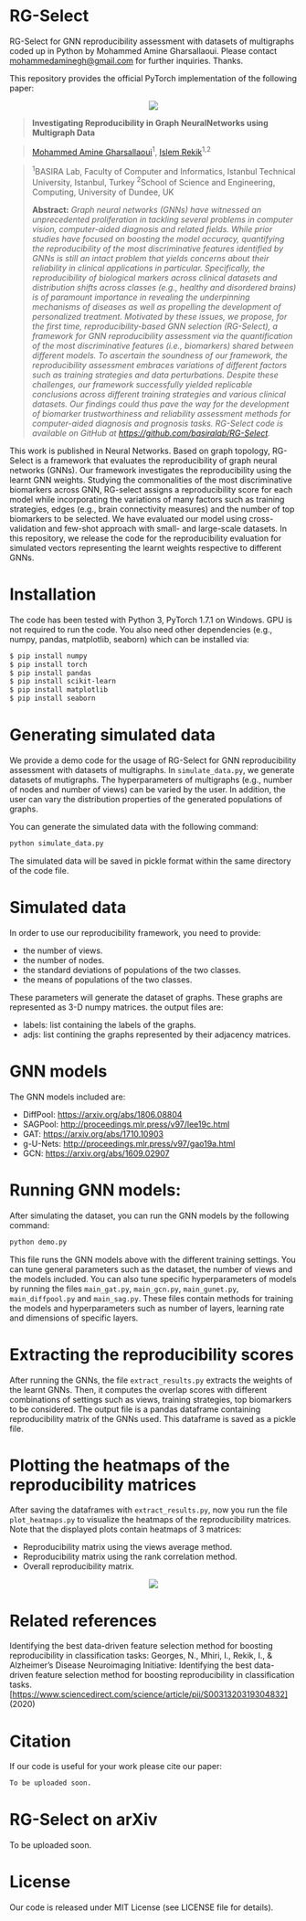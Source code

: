 # RG-Select
RG-Select for GNN reproducibility assessment with datasets of multigraphs coded up in Python by Mohammed Amine Gharsallaoui. Please contact mohammedaminegh@gmail.com for further inquiries. Thanks.

This repository provides the official PyTorch implementation of the following paper:

<p align="center">
  <img src="fig1.PNG">
</p>


> **Investigating Reproducibility in Graph NeuralNetworks using Multigraph Data**

> [Mohammed Amine Gharsallaoui](https://github.com/aminegha)<sup>1</sup>, [Islem Rekik](https://basira-lab.com/)<sup>1,2</sup>


> <sup>1</sup>BASIRA Lab, Faculty of Computer and Informatics, Istanbul Technical University, Istanbul, Turkey
> <sup>2</sup>School of Science and Engineering, Computing, University of Dundee, UK
>
> **Abstract:** *Graph neural networks (GNNs) have witnessed an unprecedented proliferation in tackling several problems in computer vision, computer-aided diagnosis and related fields. While prior studies have focused on boosting the model accuracy, quantifying the reproducibility of the most discriminative features identified by GNNs is still an intact problem that yields concerns about their reliability in clinical applications in particular. Specifically, the reproducibility of biological markers across clinical datasets and distribution shifts across classes (e.g., healthy and disordered brains) is of paramount importance in revealing the underpinning mechanisms of diseases as well as propelling the development of personalized treatment. Motivated by these issues, we propose, for the first time, reproducibility-based GNN selection (RG-Select), a framework for GNN reproducibility assessment via the quantification of the most discriminative features (i.e., biomarkers) shared between different models. To ascertain the soundness of our framework, the reproducibility assessment embraces variations of different factors such as training strategies and data perturbations. Despite these challenges, our framework successfully yielded replicable conclusions across different training strategies and various clinical datasets. Our findings could thus pave the way for the development of biomarker trustworthiness and reliability assessment methods for computer-aided diagnosis and prognosis tasks. RG-Select code is available on GitHub at https://github.com/basiralab/RG-Select.*

This work is published in Neural Networks. Based on graph topology, RG-Select is a framework that evaluates the reproducibility of graph neural networks (GNNs). Our framework investigates the reproducibility using the learnt GNN weights. Studying the commonalities of the most discriminative biomarkers across GNN, RG-select assigns a reproducibility score for each model while incorporating the variations of many factors such as training strategies, edges (e.g., brain connectivity measures) and the number of top biomarkers to be selected. We have evaluated our model using cross-validation and few-shot approach with small- and large-scale datasets. In this repository, we release the code for the reproducibility evaluation for simulated vectors representing the learnt weights respective to different GNNs.  

# Installation

The code has been tested with Python 3, PyTorch 1.7.1 on Windows. GPU is not required to run the code. You also need other dependencies (e.g., numpy, pandas, matplotlib, seaborn) which can be installed via: 

```sh
$ pip install numpy
$ pip install torch
$ pip install pandas
$ pip install scikit-learn
$ pip install matplotlib
$ pip install seaborn
```

# Generating simulated data

We provide a demo code for the usage of RG-Select for GNN reproducibility assessment with datasets of multigraphs. In ```simulate_data.py```, we generate datasets of mutigraphs. The hyperparameters of multigraphs (e.g., number of nodes and number of views) can be varied by the user. In addition, the user can vary the distribution properties of the generated populations of graphs. 

You can generate the simulated data with the following command:

```bash
python simulate_data.py 
```
The simulated data will be saved in pickle format within the same directory of the code file.

# Simulated data

In order to use our reproducibility framework, you need to provide:
* the number of views.
* the number of nodes. 
* the standard deviations of populations of the two classes.
* the means of populations of the two classes.

These parameters will generate the dataset of graphs. These graphs are represented as 3-D numpy matrices. the output files are:
* labels: list containing the labels of the graphs.
* adjs: list contining the graphs represented by their adjacency matrices.

# GNN models
The GNN models included are:
* DiffPool: https://arxiv.org/abs/1806.08804
* SAGPool: http://proceedings.mlr.press/v97/lee19c.html
* GAT: https://arxiv.org/abs/1710.10903
* g-U-Nets: http://proceedings.mlr.press/v97/gao19a.html
* GCN: https://arxiv.org/abs/1609.02907

# Running GNN models:
After simulating the dataset, you can run the GNN models by the following command:

```bash
python demo.py 
```

This file runs the GNN models above with the different training settings. You can tune general parameters such as the dataset, the number of views and the models included. You can also tune specific hyperparameters of models by running the files ```main_gat.py```, ```main_gcn.py```, ```main_gunet.py```, ```main_diffpool.py``` and ```main_sag.py```. These files contain methods for training the models and hyperparameters such as number of layers, learning rate and dimensions of specific layers. 

# Extracting the reproducibility scores

After running the GNNs, the file ```extract_results.py``` extracts the weights of the learnt GNNs. Then, it computes the overlap scores with different combinations of settings such as views, training strategies, top biomarkers to be considered. The output file is a pandas dataframe containing reproducibility matrix of the GNNs used. This dataframe is saved as a pickle file.

# Plotting the heatmaps of the reproducibility matrices

After saving the dataframes with ```extract_results.py```, now you run the file ```plot_heatmaps.py``` to visualize the heatmaps of the reproducibility matrices. Note that the displayed plots contain heatmaps of 3 matrices:
* Reproducibility matrix using the views average method.
* Reproducibility matrix using the rank correlation method.
* Overall reproducibility matrix.

<p align="center">
  <img src="./fig2.png">
</p>

# Related references
Identifying the best data-driven feature selection method for boosting reproducibility in classification tasks:
Georges, N., Mhiri, I., Rekik, I., & Alzheimer’s Disease Neuroimaging Initiative: Identifying the best data-driven feature selection method for boosting reproducibility in classification tasks. 
[https://www.sciencedirect.com/science/article/pii/S0031320319304832] (2020)


# Citation

If our code is useful for your work please cite our paper:

```latex
To be uploaded soon.
```

# RG-Select on arXiv
To be uploaded soon.


# License
Our code is released under MIT License (see LICENSE file for details).

